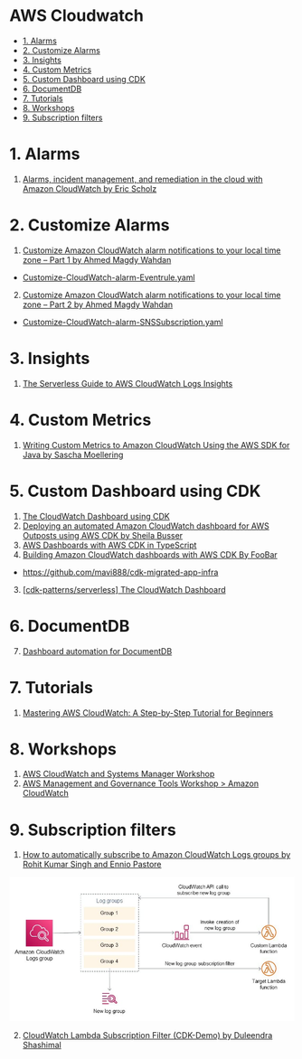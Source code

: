 <h1>AWS Cloudwatch </h1>

<!-- TOC -->

- [1. Alarms](#1-alarms)
- [2. Customize Alarms](#2-customize-alarms)
- [3. Insights](#3-insights)
- [4. Custom Metrics](#4-custom-metrics)
- [5. Custom Dashboard using CDK](#5-custom-dashboard-using-cdk)
- [6. DocumentDB](#6-documentdb)
- [7. Tutorials](#7-tutorials)
- [8. Workshops](#8-workshops)
- [9. Subscription filters](#9-subscription-filters)

<!-- /TOC -->

# 1. Alarms

1. [Alarms, incident management, and remediation in the cloud with Amazon CloudWatch by Eric Scholz ](https://aws.amazon.com/blogs/mt/alarms-incident-management-and-remediation-in-the-cloud-with-amazon-cloudwatch/)

# 2. Customize Alarms

1. [Customize Amazon CloudWatch alarm notifications to your local time zone – Part 1 by Ahmed Magdy Wahdan](https://aws.amazon.com/blogs/mt/customize-amazon-cloudwatch-alarm-notifications-to-your-local-time-zone-part-1/)
- [Customize-CloudWatch-alarm-Eventrule.yaml](./templates/Customize-CloudWatch-alarm-Eventrule.yaml)
2. [Customize Amazon CloudWatch alarm notifications to your local time zone – Part 2 by Ahmed Magdy Wahdan](https://aws.amazon.com/blogs/mt/customize-amazon-cloudwatch-alarm-notifications-to-your-local-time-zone-part-2/)
- [Customize-CloudWatch-alarm-SNSSubscription.yaml](./templates/Customize-CloudWatch-alarm-SNSSubscription.yaml)

# 3. Insights

1. [The Serverless Guide to AWS CloudWatch Logs Insights](https://baselime.io/blog/cloudwatch-insights-guide)

# 4. Custom Metrics

1. [Writing Custom Metrics to Amazon CloudWatch Using the AWS SDK for Java by Sascha Moellering](https://aws.amazon.com/blogs/developer/writing-custom-metrics-to-amazon-cloudwatch-using-the-aws-sdk-for-java/)

# 5. Custom Dashboard using CDK

1. [The CloudWatch Dashboard using CDK](https://github.com/cdk-patterns/serverless/blob/main/the-cloudwatch-dashboard/)
2. [Deploying an automated Amazon CloudWatch dashboard for AWS Outposts using AWS CDK by Sheila Busser ](https://aws.amazon.com/blogs/compute/deploying-an-automated-amazon-cloudwatch-dashboard-for-aws-outposts-using-aws-cdk/)
3. [AWS Dashboards with AWS CDK in TypeScript](https://levelup.gitconnected.com/aws-dashboards-with-aws-cdk-in-typescript-12d97bf0958)
4. [Building Amazon CloudWatch dashboards with AWS CDK By FooBar](https://www.youtube.com/watch?v=0VNKHIcQ5wk)
- https://github.com/mavi888/cdk-migrated-app-infra
3. [[cdk-patterns/serverless] The CloudWatch Dashboard](https://github.com/cdk-patterns/serverless/blob/main/the-cloudwatch-dashboard/README.md)

# 6. DocumentDB

7. [Dashboard automation for DocumentDB](https://catalog.us-east-1.prod.workshops.aws/workshops/464d6c17-9faa-4fef-ac9f-dd49610174d3/en-US/monitoring/deploy)

# 7. Tutorials

1. [Mastering AWS CloudWatch: A Step-by-Step Tutorial for Beginners](https://cto.ai/blog/aws-cloudwatch/)

# 8. Workshops

1. [AWS CloudWatch and Systems Manager Workshop](https://catalog.us-east-1.prod.workshops.aws/workshops/a8e9c6a6-0ba9-48a7-a90d-378a440ab8ba/en-US)
2. [AWS Management and Governance Tools Workshop > Amazon CloudWatch](https://mng.workshop.aws/cloudwatch.html)

# 9. Subscription filters

1. [How to automatically subscribe to Amazon CloudWatch Logs groups by Rohit Kumar Singh and Ennio Pastore](https://aws.amazon.com/blogs/infrastructure-and-automation/how-to-automatically-subscribe-to-amazon-cloudwatch-logs-groups/)

<img src="./images/enniop-architecture-diagram.jpg" title="enniop-architecture-diagram.jpg" width="900"/>

2. [CloudWatch Lambda Subscription Filter (CDK-Demo) by Duleendra Shashimal](https://towardsaws.com/cloudwatch-lamba-subscription-filter-cdk-demo-f0eb571547c6)